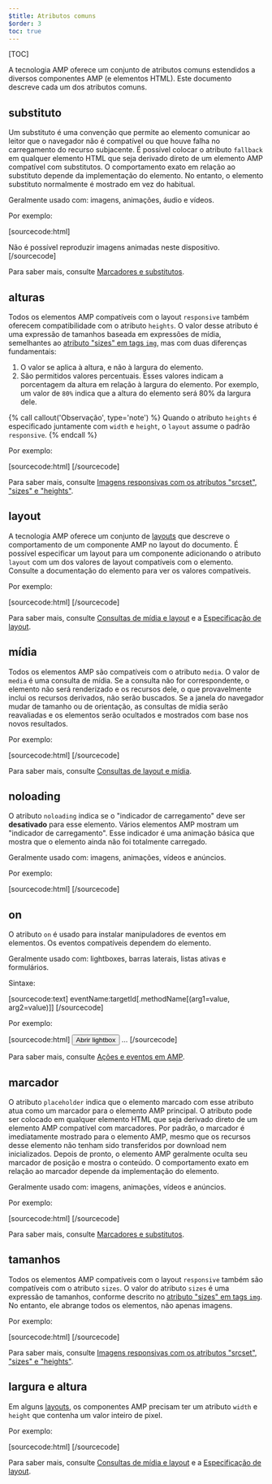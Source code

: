 ```yaml
---
$title: Atributos comuns
$order: 3
toc: true
---
```


[TOC]

A tecnologia AMP oferece um conjunto de atributos comuns estendidos a diversos componentes AMP (e elementos HTML).  Este documento descreve cada um dos atributos comuns.

## substituto

Um substituto é uma convenção que permite ao elemento comunicar ao leitor que o navegador não é compatível ou que houve falha no carregamento do recurso subjacente. É possível colocar o atributo `fallback` em qualquer elemento HTML que seja derivado direto de um elemento AMP compatível com substitutos. O comportamento exato em relação ao substituto depende da implementação do elemento. No entanto, o elemento substituto normalmente é mostrado em vez do habitual.

Geralmente usado com: imagens, animações, áudio e vídeos.

Por exemplo:

[sourcecode:html]
<amp-anim src="animated.gif" width="466" height="355" layout="responsive" >
  <div fallback>Não é possível reproduzir imagens animadas neste dispositivo.</div>
</amp-anim>
[/sourcecode]

Para saber mais, consulte [Marcadores e substitutos](/pt_BR/docs/guides/responsive/placeholders.html).

## alturas

Todos os elementos AMP compatíveis com o layout `responsive` também oferecem compatibilidade com o atributo `heights`. O valor desse atributo é uma expressão de tamanhos baseada em expressões de mídia, semelhantes ao [atributo "sizes" em tags `img`](https://developer.mozilla.org/pt-BR/docs/Web/HTML/Element/img), mas com duas diferenças fundamentais:


1. O valor se aplica à altura, e não à largura do elemento.
2. São permitidos valores percentuais. Esses valores indicam a porcentagem da altura em relação à largura do elemento. Por exemplo, um valor de `80%` indica que a altura do elemento será 80% da largura dele.

{% call callout('Observação', type='note') %}
Quando o atributo `heights` é especificado juntamente com `width` e `height`, o `layout` assume o padrão `responsive`.
{% endcall %}

Por exemplo:

[sourcecode:html]
<amp-img src="amp.png"
    width="320" height="256"
    heights="(min-width:500px) 200px, 80%">
</amp-img>
[/sourcecode]

Para saber mais, consulte [Imagens responsivas com os atributos "srcset", "sizes" e "heights"](/pt_BR/docs/guides/responsive/art_direction.html).

## layout

A tecnologia AMP oferece um conjunto de [layouts](pt_BR/docs/guides/responsive/control_layout.html#the-layout-attribute) que descreve o comportamento de um componente AMP no layout do documento. É possível especificar um layout para um componente adicionando o atributo `layout` com um dos valores de layout compatíveis com o elemento. Consulte a documentação do elemento para ver os valores compatíveis.

Por exemplo:

[sourcecode:html]
<amp-img src="/img/amp.jpg"
    width="1080"
    height="610"
    layout="responsive"
    alt="an image">
</amp-img>
[/sourcecode]

Para saber mais, consulte [Consultas de mídia e layout](https://www.ampproject.org/pt_BR/docs/guides/responsive/control_layout) e a [Especificação de layout](/pt_BR/docs/reference/spec/amp-html-layout.html).

## mídia

Todos os elementos AMP são compatíveis com o atributo `media`. O valor de `media` é uma consulta de mídia. Se a consulta não for correspondente, o elemento não será renderizado e os recursos dele, o que provavelmente inclui os recursos derivados, não serão buscados. Se a janela do navegador mudar de tamanho ou de orientação, as consultas de mídia serão reavaliadas e os elementos serão ocultados e mostrados com base nos novos resultados.

Por exemplo:

[sourcecode:html]
<amp-img
    media="(min-width: 650px)"
    src="wide.jpg"
    width="466"
    height="355" layout="responsive"></amp-img>
<amp-img
    media="(max-width: 649px)"
    src="narrow.jpg"
    width="527"
    height="193" layout="responsive"></amp-img>
[/sourcecode]

Para saber mais, consulte [Consultas de layout e mídia](/pt_BR/docs/guides/responsive/control_layout.html#element-media-queries).

## noloading

O atributo `noloading` indica se o "indicador de carregamento" deve ser **desativado** para esse elemento. Vários elementos AMP mostram um "indicador de carregamento". Esse indicador é uma animação básica que mostra que o elemento ainda não foi totalmente carregado.

Geralmente usado com: imagens, animações, vídeos e anúncios.

Por exemplo:

[sourcecode:html]
<amp-img src="card.jpg"
    noloading
    height="190"
    width="297"
    layout="responsive">
</amp-img>
[/sourcecode]

## on

O atributo `on` é usado para instalar manipuladores de eventos em elementos. Os eventos compatíveis dependem do elemento.

Geralmente usado com: lightboxes, barras laterais, listas ativas e formulários.

Sintaxe:

[sourcecode:text]
eventName:targetId[.methodName[(arg1=value, arg2=value)]]
[/sourcecode]

Por exemplo:

[sourcecode:html]
<button on="tap:my-lightbox">Abrir lightbox</button>
<amp-lightbox id="my-lightbox" layout="nodisplay">
  …
</amp-lightbox>
[/sourcecode]

Para saber mais, consulte [Ações e eventos em AMP](https://github.com/ampproject/amphtml/blob/master/spec/amp-actions-and-events.md).

## marcador

O atributo `placeholder` indica que o elemento marcado com esse atributo atua como um marcador para o elemento AMP principal. O atributo pode ser colocado em qualquer elemento HTML que seja derivado direto de um elemento AMP compatível com marcadores. Por padrão, o marcador é imediatamente mostrado para o elemento AMP, mesmo que os recursos desse elemento não tenham sido transferidos por download nem inicializados. Depois de pronto, o elemento AMP geralmente oculta seu marcador de posição e mostra o conteúdo. O comportamento exato em relação ao marcador depende da implementação do elemento.

Geralmente usado com: imagens, animações, vídeos e anúncios.

Por exemplo:

[sourcecode:html]
<amp-anim src="animated.gif" width="466" height="355" layout="responsive">
  <amp-img placeholder src="preview.png" layout="fill"></amp-img>
</amp-anim>
[/sourcecode]

Para saber mais, consulte [Marcadores e substitutos](/pt_BR/docs/guides/responsive/placeholders.html).

## tamanhos

Todos os elementos AMP compatíveis com o layout `responsive` também são compatíveis com o atributo `sizes`. O valor do atributo `sizes` é uma expressão de tamanhos, conforme descrito no [atributo "sizes" em tags `img`](https://developer.mozilla.org/pt-BR/docs/Web/HTML/Element/img). No entanto, ele abrange todos os elementos, não apenas imagens.

Por exemplo:

[sourcecode:html]
<amp-img src="amp.png"
    width="400" height="300"
    layout="responsive"
    sizes="(min-width: 320px) 320px, 100vw">
</amp-img>
[/sourcecode]

Para saber mais, consulte [Imagens responsivas com os atributos "srcset", "sizes" e "heights"](/pt_BR/docs/guides/responsive/art_direction.html).

## largura e altura

Em alguns [layouts](pt_BR/docs/guides/responsive/control_layout.html#the-layout-attribute), os componentes AMP precisam ter um atributo `width` e `height` que contenha um valor inteiro de pixel.

Por exemplo:

[sourcecode:html]
<amp-anim width="245"
    height="300"
    src="/img/cat.gif"
    alt="cat animation">
</amp-anim>
[/sourcecode]

Para saber mais, consulte [Consultas de mídia e layout](/pt_BR/docs/guides/responsive/control_layout) e a [Especificação de layout](/pt_BR/docs/reference/spec/amp-html-layout).

 
 
 
